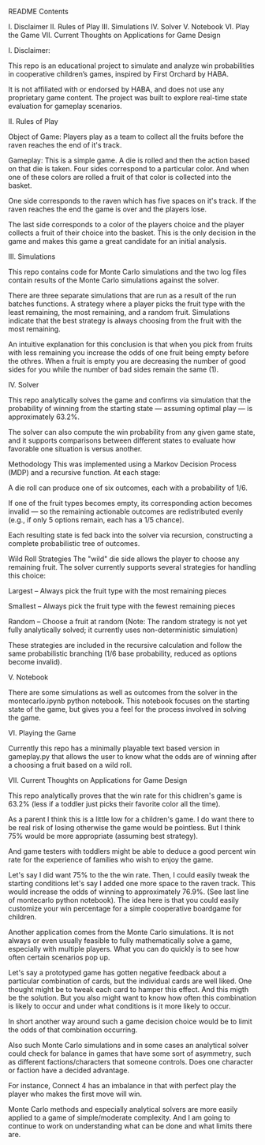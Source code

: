 README Contents

I. Disclaimer
II. Rules of Play
III. Simulations
IV. Solver
V. Notebook
VI. Play the Game
VII. Current Thoughts on Applications for Game Design

I. Disclaimer:

This repo is an educational project to simulate and analyze win probabilities in cooperative children’s games, inspired by First Orchard by HABA.

It is not affiliated with or endorsed by HABA, and does not use any proprietary game content. The project was built to explore real-time state evaluation for gameplay scenarios.

II. Rules of Play

Object of Game: Players play as a team to collect all the fruits before the raven reaches the end of it's track. 

Gameplay: This is a simple game. A die is rolled and then the action based on that die is taken. Four sides correspond to a particular color. And when one of these colors are rolled a fruit of that color is collected into the basket. 

One side corresponds to the raven which has five spaces on it's track. If the raven reaches the end the game is over and the players lose. 

The last side corresponds to a color of the players choice and the player collects a fruit of their choice into the basket. This is the only decision in the game and makes this game a great candidate for an initial analysis. 

III. Simulations

This repo contains code for Monte Carlo simulations and the two log files contain results of the Monte Carlo simulations against the solver. 

There are three separate simulations that are run as a result of the run batches functions. A strategy where a player picks the fruit type with the least remaining, the most remaining, and a random fruit. Simulations indicate that the best strategy is always choosing from the fruit with the most remaining. 

An intuitive explanation for this conclusion is that when you pick from fruits with less remaining you increase the odds of one fruit being empty before the othres. When a fruit is empty you are decreasing the number of good sides for you while the number of bad sides remain the same (1).


IV. Solver 

This repo analytically solves the game and confirms via simulation that the probability of winning from the starting state — assuming optimal play — is approximately 63.2%.

The solver can also compute the win probability from any given game state, and it supports comparisons between different states to evaluate how favorable one situation is versus another.

Methodology
This was implemented using a Markov Decision Process (MDP) and a recursive function. At each stage:

A die roll can produce one of six outcomes, each with a probability of 1/6.

If one of the fruit types becomes empty, its corresponding action becomes invalid — so the remaining actionable outcomes are redistributed evenly (e.g., if only 5 options remain, each has a 1/5 chance).

Each resulting state is fed back into the solver via recursion, constructing a complete probabilistic tree of outcomes.

Wild Roll Strategies
The "wild" die side allows the player to choose any remaining fruit. The solver currently supports several strategies for handling this choice:

Largest – Always pick the fruit type with the most remaining pieces

Smallest – Always pick the fruit type with the fewest remaining pieces

Random – Choose a fruit at random (Note: The random strategy is not yet fully analytically solved; it currently uses non-deterministic simulation)

These strategies are included in the recursive calculation and follow the same probabilistic branching (1/6 base probability, reduced as options become invalid).

V. Notebook

There are some simulations as well as outcomes from the solver in the montecarlo.ipynb python notebook. This notebook focuses on the starting state of the game, but gives you a feel for the process involved in solving the game. 

VI. Playing the Game 

Currently this repo has a minimally playable text based version in gameplay.py that allows the user to know what the odds are of winning after a choosing a fruit based on a wild roll. 

VII. Current Thoughts on Applications for Game Design

This repo analytically proves that the win rate for this chidlren's game is 63.2% (less if a toddler just picks their favorite color all the time). 

As a parent I think this is a little low for a children's game. I do want there to be real risk of losing otherwise the game would be pointless. But I think 75% would be more appropriate (assuming best strategy). 

And game testers with toddlers might be able to deduce a good percent win rate for the experience of families who wish to enjoy the game. 

Let's say I did want 75% to the the win rate. Then, I could easily tweak the starting conditions let's say I added one more space to the raven track. This would increase the odds of winning to approximately 76.9%. (See last line of montecarlo python notebook). The idea here is that you could easily customize your win percentage for a simple cooperative boardgame for children.

Another application comes from the Monte Carlo simulations. It is not always or even usually feasible to fully mathematically solve a game, especially with multiple players. What you can do quickly is to see how often certain scenarios pop up. 

Let's say a prototyped game has gotten negative feedback about a particular combination of cards, but the individual cards are well liked. One thought might be to tweak each card to hamper this effect. And this migth be the solution. But you also might want to know how often this combination is likely to occur and under what conditions is it more likely to occur. 

In short another way around such a game decision choice would be to limit the odds of that combination occurring. 

Also such Monte Carlo simulations and in some cases an analytical solver could check for balance in games that have some sort of asymmetry, such as different factions/characters that someone controls. Does one character or faction have a decided advantage. 

For instance, Connect 4 has an imbalance in that with perfect play the player who makes the first move will win. 

Monte Carlo methods and especially analytical solvers are more easily applied to a game of simple/moderate complexity. And I am going to continue to work on understanding what can be done and what limits there are. 